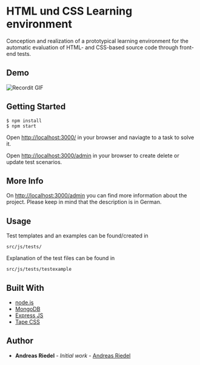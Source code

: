 # HTML und CSS Learning environment

Conception and realization of a prototypical learning environment for the automatic
evaluation of HTML- and CSS-based source code through front-end tests.

## Demo

![Recordit GIF](http://g.recordit.co/dtFGedgfoA.gif)

## Getting Started

```
$ npm install
$ npm start

```
Open [http://localhost:3000/](http://localhost:3000/) in your browser and naviagte to a task to solve it. 

Open [http://localhost:3000/admin](http://localhost:3000/admin) in your browser to create delete or update test scenarios.  

## More Info

On [http://localhost:3000/admin](http://localhost:3000/admin) you can find more information about the project. Please keep in mind that the description is in German.

## Usage

Test templates and an examples can be found/created in 
```
src/js/tests/
```
Explanation of the test files can be found in 
```
src/js/tests/testexample
```

## Built With

* [node.js](https://nodejs.org/en/)
* [MongoDB](https://www.mongodb.com/) 
* [Express JS](https://expressjs.com/)
* [Tape CSS](https://github.com/studio-b12/tape-css)

## Author

* **Andreas Riedel** - *Initial work* - [Andreas Riedel](https://bitbucket.org/AndreasRiedel)
